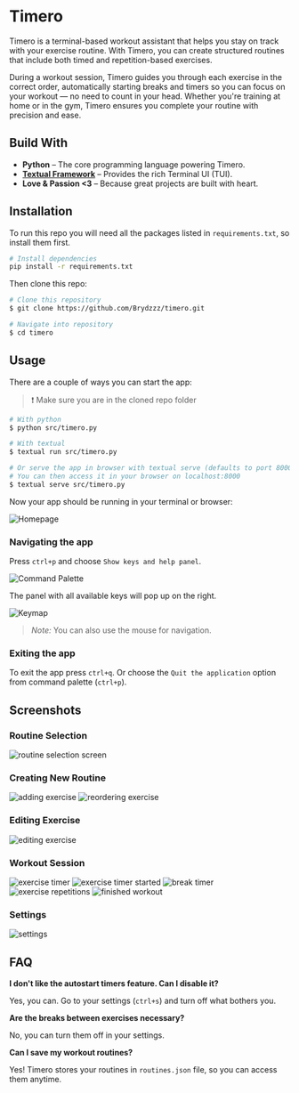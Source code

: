 # Timero

Timero is a terminal-based workout assistant that helps you stay on track with your exercise routine. With Timero, you can create structured routines that include both timed and repetition-based exercises.

During a workout session, Timero guides you through each exercise in the correct order, automatically starting breaks and timers so you can focus on your workout — no need to count in your head. Whether you're training at home or in the gym, Timero ensures you complete your routine with precision and ease.

## Build With

- **Python** – The core programming language powering Timero.
- **[Textual Framework](https://textual.textualize.io/)** – Provides the rich Terminal UI (TUI).
- **Love & Passion <3** – Because great projects are built with heart.


## Installation
To run this repo you will need all the packages listed in `requirements.txt`, so install them first.

```bash
# Install dependencies
pip install -r requirements.txt
```

Then clone this repo:

```bash
# Clone this repository
$ git clone https://github.com/Brydzzz/timero.git

# Navigate into repository
$ cd timero
```
## Usage
There are a couple of ways you can start the app:

> ❗ Make sure you are in the cloned repo folder

```bash
# With python
$ python src/timero.py

# With textual
$ textual run src/timero.py

# Or serve the app in browser with textual serve (defaults to port 8000)
# You can then access it in your browser on localhost:8000
$ textual serve src/timero.py
```
Now your app should be running in your terminal or browser:

![Homepage](docs/images/app-homepage.png)


### Navigating the app

Press `ctrl+p` and choose `Show keys and help panel`.

![Command Palette](docs/images/command-palette.png)

The panel with all available keys will pop up on the right.

![Keymap](docs/images/keymap.png)

> _Note:_ You can also use the mouse for navigation.

### Exiting the app
To exit the app press `ctrl+q`. Or choose the `Quit the application` option from command palette (`ctrl+p`).

## Screenshots

### Routine Selection
![routine selection screen](docs/images/routine-selection.png)

### Creating New Routine
![adding exercise](docs/images//adding-exercise.png)
![reordering exercise](docs/images/reordering_exercise.png)

### Editing Exercise
![editing exercise](docs/images/editing-exercise.png)

### Workout Session
![exercise timer](docs/images/exercise-timer.png)
![exercise timer started](docs/images/exercise-timer-started.png)
![break timer](docs/images/break-timer.png)
![exercise repetitions](docs/images/exercise-repetitions.png)
![finished workout](docs/images/workout-finished.png)


### Settings
![settings](docs/images/settings.png)

## FAQ

**I don't like the autostart timers feature. Can I disable it?**

Yes, you can. Go to your settings (`ctrl+s`) and turn off what bothers you.

**Are the breaks between exercises necessary?**

No, you can turn them off in your settings.

**Can I save my workout routines?**

Yes! Timero stores your routines in `routines.json` file, so you can access them anytime.